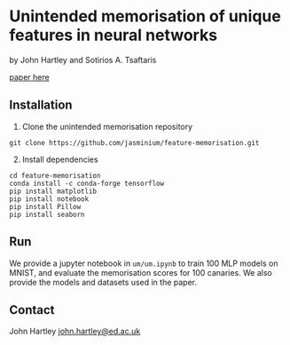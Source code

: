# Unintended memorisation of unique features in neural networks

by John Hartley and Sotirios A. Tsaftaris

[paper here]()

## Installation

1. Clone the unintended memorisation repository

```Shell
git clone https://github.com/jasminium/feature-memorisation.git
```

2. Install dependencies

```shell
cd feature-memorisation
conda install -c conda-forge tensorflow
pip install matplotlib
pip install notebook
pip install Pillow
pip install seaborn
```

## Run

We provide a jupyter notebook in ```um/um.ipynb``` to train 100 MLP models on MNIST, and evaluate the memorisation scores for 100 canaries. We also provide the models and datasets used in the paper.

## Contact

John Hartley john.hartley@ed.ac.uk
